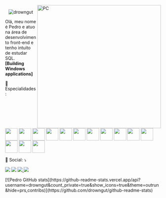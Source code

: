 <img src="https://raw.githubusercontent.com/MicaelliMedeiros/micaellimedeiros/master/image/computer-illustration.png" min-width="400px" max-width="400px" width="400px" align="right" alt="PC">
<p align="center"> <img src="https://komarev.com/ghpvc/?username=drowngut&label=Visitas%20no%20perfil&color=7f04d1&style=flat" alt="drowngut" />
<p align="left"> 
  Olá, meu nome é Pedro e atuo na área de desenvolvimento front-end e tenho intuito de estudar SQL.<br>
  <strong>[Building Windows applications]</strong>
</p>

<p align="">
  💼 Especialidades: 
<div style="display: inline-block; ">
  <a href="https://www.w3.org/html/"><img align="center" height="40" width="40" src="https://cdn.jsdelivr.net/gh/devicons/devicon/icons/html5/html5-original.svg"></a>
  <a href="https://www.w3.org/Style/CSS/"><img align="center" height="40" width="40" src="https://cdn.jsdelivr.net/gh/devicons/devicon/icons/css3/css3-original.svg"></a>
  <a href="https://www.javascript.com/"><img align="center" height="40" width="40" src="https://cdn.jsdelivr.net/gh/devicons/devicon/icons/javascript/javascript-original.svg"></a>
  <a href="https://git-scm.com/"><img align="center" height="40" width="40" src="https://cdn.jsdelivr.net/gh/devicons/devicon/icons/git/git-original.svg"></a>
  <a href="https://reactjs.org/"><img align="center" height="40" width="40" src="https://cdn.jsdelivr.net/gh/devicons/devicon/icons/react/react-original.svg"></a>
  <a href="https://nodejs.org/"><img align="center" height="40" width="40" src="https://cdn.jsdelivr.net/gh/devicons/devicon/icons/nodejs/nodejs-original.svg"></a>
  <a href="https://kotlinlang.org/"><img align="center" height="40" width="40" src="https://cdn.jsdelivr.net/gh/devicons/devicon/icons/kotlin/kotlin-original.svg"></a>
  <a href="https://www.mongodb.com/"><img align="center" height="40" width="40" src="https://cdn.jsdelivr.net/gh/devicons/devicon/icons/mongodb/mongodb-original.svg"></a> 
  <a href="https://code.visualstudio.com/"><img align="center" height="40" width="40" src="https://cdn.jsdelivr.net/gh/devicons/devicon/icons/vscode/vscode-original.svg"></a> 
  <a href="https://www.electronjs.org/"><img align="center" height="40" width="40" src="https://cdn.jsdelivr.net/gh/devicons/devicon/icons/electron/electron-original.svg"></a> 
  <a href="https://docs.microsoft.com/dotnet/csharp/"><img align="center" height="40" width="40" src="https://cdn.jsdelivr.net/gh/devicons/devicon/icons/csharp/csharp-original.svg"></a>
  <a href="https://firebase.google.com/"><img align="center" height="40" width="40" src="https://cdn.jsdelivr.net/gh/devicons/devicon/icons/firebase/firebase-plain.svg"></a>
  <a href="https://www.java.com"><img align="center" height="40" width="40" src="https://cdn.jsdelivr.net/gh/devicons/devicon/icons/java/java-original.svg"></a>
  <a href="https://www.postgresql.org/"><img align="center" height="40" width="40" src="https://cdn.jsdelivr.net/gh/devicons/devicon/icons/postgresql/postgresql-original.svg"></a>
</div>
</p>
  💌 Social: ⤵️
</p>
<p align="left">
  <a href="https://api.whatsapp.com/send?phone=5579998910921" alt="WhatsApp">
      <img src="https://img.shields.io/badge/-WhatsApp-25d366?style=flat-square&labelColor=25d366&logo=whatsapp&logoColor=white"/></a>
  
  <a href="https://instagram.com/opfranca" alt="Instagram">
  <img src="https://img.shields.io/badge/-Instagram-DF0174?style=flat-square&labelColor=DF0174&logo=instagram&logoColor=white"/></a>
  <a href="https://www.linkedin.com/in/pedro-fran%C3%A7a-35696622a">
      <img src="https://img.shields.io/badge/LinkedIn-0077B5?style=flat-square&logo=linkedin&logoColor=white"/>
  </a>
  <a href="https://join.slack.com/t/lotuscorpgroup/shared_invite/zt-10wrumtnb-XQeghN2zYlyuHiB7~AUSAQ">
    <img src="https://img.shields.io/badge/Slack-4A154B?style=flat-square&logo=slack&logoColor=white"/>
  </a>
</p>  
[![Pedro GitHub stats](https://github-readme-stats.vercel.app/api?username=drowngut&count_private=true&show_icons=true&theme=outrun&hide=prs,contribs)](https://github.com/drowngut/github-readme-stats)
